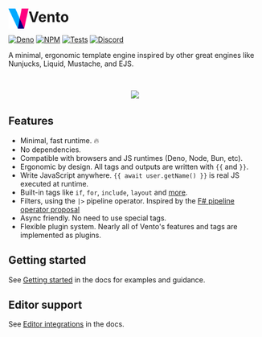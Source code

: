 <h1>
<img align="left" width="40" src="https://raw.githubusercontent.com/ventojs/vento/main/docs/favicon.svg"></img>
Vento
</h1>

[![Deno](https://deno.land/badge/vento/version)](https://deno.land/x/vento)
[![NPM](https://img.shields.io/npm/v/ventojs)](https://www.npmjs.com/package/ventojs)
[![Tests](https://github.com/ventojs/vento/workflows/Tests/badge.svg?branch=main)](https://github.com/ventojs/vento/actions/workflows/deno.yml)
[![Discord](https://img.shields.io/badge/join-chat-blue?logo=discord&logoColor=white)](https://discord.gg/YbTmpACHWB)

A minimal, ergonomic template engine inspired by other great engines like
Nunjucks, Liquid, Mustache, and EJS.

<br>

<p align="center" style="text-align: center">
  <img width="450" src="https://github.com/ventojs/vento/assets/7478134/8e9fc1f2-2ea7-43a1-be08-f190fee681ea">
</p>

## Features

- Minimal, fast runtime. 🔥
- No dependencies.
- Compatible with browsers and JS runtimes (Deno, Node, Bun, etc).
- Ergonomic by design. All tags and outputs are written with `{{` and `}}`.
- Write JavaScript anywhere. `{{ await user.getName() }}` is real JS executed at
  runtime.
- Built-in tags like `if`, `for`, `include`, `layout` and
  [more](https://vento.js.org).
- Filters, using the `|>` pipeline operator. Inspired by the
  [F# pipeline operator proposal](https://github.com/valtech-nyc/proposal-fsharp-pipelines)
- Async friendly. No need to use special tags.
- Flexible plugin system. Nearly all of Vento's features and tags are
  implemented as plugins.

## Getting started

See [Getting started](https://vento.js.org/getting-started/) in the docs for
examples and guidance.

## Editor support

See [Editor integrations](https://vento.js.org/editor-integrations/) in the
docs.
